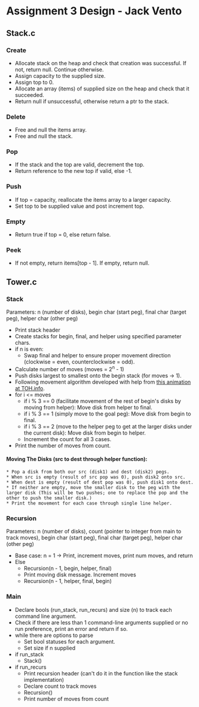 # **Assignment 3 Design - Jack Vento**
## Stack.c
### Create
* Allocate stack on the heap and check that creation was successful. If not, return null. Continue otherwise.
* Assign capacity to the supplied size. 
* Assign top to 0. 
* Allocate an array (items) of supplied size on the heap and check that it succeeded. 
* Return null if unsuccessful, otherwise return a ptr to the stack.
### Delete
* Free and null the items array.
* Free and null the stack.
### Pop
* If the stack and the top are valid, decrement the top.
* Return reference to the new top if valid, else -1.
### Push
* If top = capacity, reallocate the items array to a larger capacity.
* Set top to be supplied value and post increment top.
### Empty
* Return true if top = 0, else return false.
### Peek
* If not empty, return items[top - 1]. If empty, return null.
## Tower.c
### Stack
Parameters: n (number of disks), begin char (start peg), final char (target peg), helper char (other peg)
* Print stack header
* Create stacks for begin, final, and helper using specified parameter chars.
* if n is even:
    * Swap final and helper to ensure proper movement direction (clockwise = even, counterclockwise = odd).
* Calculate number of moves (moves = 2<sup>n</sup> - 1)
* Push disks largest to smallest onto the begin stack (for moves -> 1).
* Following movement algorithm developed with help from [this animation at TOH.info](http://towersofhanoi.info/Animate.aspx).
* for i <= moves
    * if i % 3 == 0 (facilitate movement of the rest of begin's disks by moving from helper): Move disk from helper to final.
    * if i % 3 == 1 (simply move to the goal peg): Move disk from begin to final.
    * if i % 3 == 2 (move to the helper peg to get at the larger disks under the current disk): Move disk from begin to helper.
    * Increment the count for all 3 cases.
* Print the number of moves from count.
#### Moving The Disks (src to dest through helper function):
    * Pop a disk from both our src (disk1) and dest (disk2) pegs.
    * When src is empty (result of src pop was 0), push disk2 onto src.
    * When dest is empty (result of dest pop was 0), push disk1 onto dest.
    * If neither are empty, move the smaller disk to the peg with the larger disk (This will be two pushes; one to replace the pop and the other to push the smaller disk.)
    * Print the movement for each case through single line helper.
### Recursion
Parameters: n (number of disks), count (pointer to integer from main to track moves), begin char (start peg), final char (target peg), helper char (other peg)
* Base case: n = 1 -> Print, increment moves, print num moves, and return
* Else
    * Recursion(n - 1, begin, helper, final)
    * Print moving disk message. Increment moves
    * Recursion(n - 1, helper, final, begin)
### Main
* Declare bools (run_stack, run_recurs) and size (n) to track each command line argument.
* Check if there are less than 1 command-line arguments supplied or no run preference, print an error and return if so.
* while there are options to parse
    * Set bool statuses for each argument.
    * Set size if n supplied
* if run_stack
    * Stack()
* if run_recurs
    * Print recursion header (can't do it in the function like the stack implementation)
    * Declare count to track moves
    * Recursion()
    * Print number of moves from count